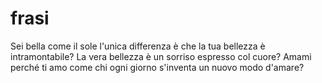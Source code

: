 # frasi
Sei bella come il sole l'unica differenza è che la tua bellezza è intramontabile?  La vera bellezza è un sorriso espresso col cuore?  Amami perché ti amo come chi ogni giorno s'inventa un nuovo modo d'amare?  
